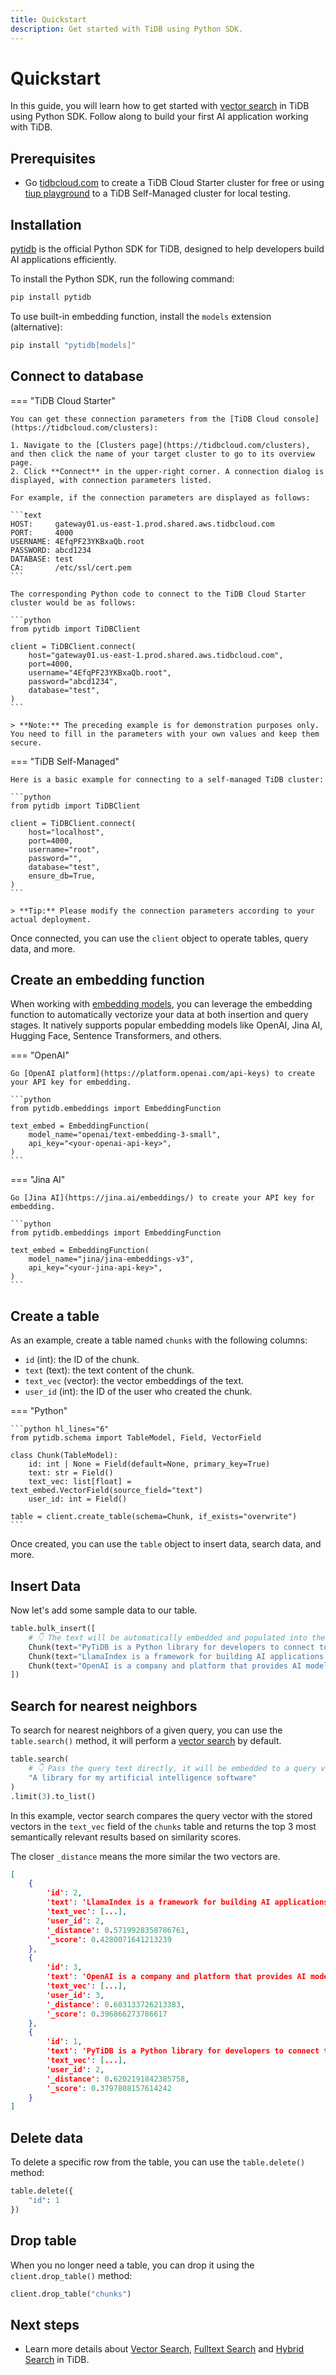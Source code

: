 ```yaml
---
title: Quickstart
description: Get started with TiDB using Python SDK.
---
```


# Quickstart

In this guide, you will learn how to get started with [vector search](./concepts/vector-search.md) in TiDB using Python SDK. Follow along to build your first AI application working with TiDB.

## Prerequisites

- Go [tidbcloud.com](https://tidbcloud.com/) to create a TiDB Cloud Starter cluster for free or using [tiup playground](https://docs.pingcap.com/tidb/stable/quick-start-with-tidb/#deploy-a-local-test-cluster) to a TiDB Self-Managed cluster for local testing.

## Installation

[pytidb](https://github.com/pingcap/pytidb) is the official Python SDK for TiDB, designed to help developers build AI applications efficiently.

To install the Python SDK, run the following command:

```bash
pip install pytidb
```

To use built-in embedding function, install the `models` extension (alternative):

```bash
pip install "pytidb[models]"
```

## Connect to database

=== "TiDB Cloud Starter"

    You can get these connection parameters from the [TiDB Cloud console](https://tidbcloud.com/clusters):

    1. Navigate to the [Clusters page](https://tidbcloud.com/clusters), and then click the name of your target cluster to go to its overview page.
    2. Click **Connect** in the upper-right corner. A connection dialog is displayed, with connection parameters listed.

    For example, if the connection parameters are displayed as follows:

    ```text
    HOST:     gateway01.us-east-1.prod.shared.aws.tidbcloud.com
    PORT:     4000
    USERNAME: 4EfqPF23YKBxaQb.root
    PASSWORD: abcd1234
    DATABASE: test
    CA:       /etc/ssl/cert.pem
    ```

    The corresponding Python code to connect to the TiDB Cloud Starter cluster would be as follows:

    ```python
    from pytidb import TiDBClient

    client = TiDBClient.connect(
        host="gateway01.us-east-1.prod.shared.aws.tidbcloud.com",
        port=4000,
        username="4EfqPF23YKBxaQb.root",
        password="abcd1234",
        database="test",
    )
    ```

    > **Note:** The preceding example is for demonstration purposes only. You need to fill in the parameters with your own values and keep them secure.

=== "TiDB Self-Managed"

    Here is a basic example for connecting to a self-managed TiDB cluster:

    ```python
    from pytidb import TiDBClient

    client = TiDBClient.connect(
        host="localhost",
        port=4000,
        username="root",
        password="",
        database="test",
        ensure_db=True,
    )
    ```

    > **Tip:** Please modify the connection parameters according to your actual deployment.

Once connected, you can use the `client` object to operate tables, query data, and more. 

## Create an embedding function

When working with [embedding models](./concepts/vector-search.md#embedding-model), you can leverage the embedding function to automatically vectorize your data at both insertion and query stages. It natively supports popular embedding models like OpenAI, Jina AI, Hugging Face, Sentence Transformers, and others.

=== "OpenAI"

    Go [OpenAI platform](https://platform.openai.com/api-keys) to create your API key for embedding.

    ```python
    from pytidb.embeddings import EmbeddingFunction

    text_embed = EmbeddingFunction(
        model_name="openai/text-embedding-3-small",
        api_key="<your-openai-api-key>",
    )
    ```

=== "Jina AI"

    Go [Jina AI](https://jina.ai/embeddings/) to create your API key for embedding.

    ```python
    from pytidb.embeddings import EmbeddingFunction

    text_embed = EmbeddingFunction(
        model_name="jina/jina-embeddings-v3",
        api_key="<your-jina-api-key>",
    )
    ```

## Create a table

As an example, create a table named `chunks` with the following columns:

- `id` (int): the ID of the chunk.
- `text` (text): the text content of the chunk.
- `text_vec` (vector): the vector embeddings of the text.
- `user_id` (int): the ID of the user who created the chunk.

=== "Python"

    ```python hl_lines="6"
    from pytidb.schema import TableModel, Field, VectorField

    class Chunk(TableModel):
        id: int | None = Field(default=None, primary_key=True)
        text: str = Field()
        text_vec: list[float] = text_embed.VectorField(source_field="text")
        user_id: int = Field()

    table = client.create_table(schema=Chunk, if_exists="overwrite")
    ```

Once created, you can use the `table` object to insert data, search data, and more.

## Insert Data

Now let's add some sample data to our table. 

```python
table.bulk_insert([
    # 👇 The text will be automatically embedded and populated into the `text_vec` field.
    Chunk(text="PyTiDB is a Python library for developers to connect to TiDB.", user_id=2),
    Chunk(text="LlamaIndex is a framework for building AI applications.", user_id=2),
    Chunk(text="OpenAI is a company and platform that provides AI models service and tools.", user_id=3),
])
```


## Search for nearest neighbors

To search for nearest neighbors of a given query, you can use the `table.search()` method, it will perform a [vector search](./guides/vector-search.md) by default.

```python
table.search(
    # 👇 Pass the query text directly, it will be embedded to a query vector automatically.
    "A library for my artificial intelligence software"
)
.limit(3).to_list()
```

In this example, vector search compares the query vector with the stored vectors in the `text_vec` field of the `chunks` table and returns the top 3 most semantically relevant results based on similarity scores.

The closer `_distance` means the more similar the two vectors are.

```json title="Expected output"
[
    {
        'id': 2,
        'text': 'LlamaIndex is a framework for building AI applications.',
        'text_vec': [...],
        'user_id': 2,
        '_distance': 0.5719928358786761,
        '_score': 0.4280071641213239
    },
    {
        'id': 3,
        'text': 'OpenAI is a company and platform that provides AI models service and tools.',
        'text_vec': [...],
        'user_id': 3,
        '_distance': 0.603133726213383,
        '_score': 0.396866273786617
    },
    {
        'id': 1,
        'text': 'PyTiDB is a Python library for developers to connect to TiDB.',
        'text_vec': [...],
        'user_id': 2,
        '_distance': 0.6202191842385758,
        '_score': 0.3797808157614242
    }
]
```

## Delete data

To delete a specific row from the table, you can use the `table.delete()` method:

```python
table.delete({
    "id": 1
})
```

## Drop table

When you no longer need a table, you can drop it using the `client.drop_table()` method:

```python
client.drop_table("chunks")
```

## Next steps

- Learn more details about [Vector Search](./guides/vector-search.md), [Fulltext Search](./guides/fulltext-search.md) and [Hybrid Search](./guides/hybrid-search.md) in TiDB.
